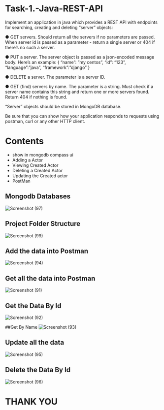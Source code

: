 # Task-1.-Java-REST-API
Implement an application in java which provides a REST API with endpoints for searching, creating and deleting “server” objects:

● GET servers. Should return all the servers if no parameters are passed. When server id
is passed as a parameter - return a single server or 404 if there’s no such a server.

● PUT a server. The server object is passed as a json-encoded message body. Here’s an
example:
{
“name”: ”my centos”,
“id”: “123”,
“language”:”java”,
“framework”:”django”
}

● DELETE a server. The parameter is a server ID.

● GET (find) servers by name. The parameter is a string. Must check if a server name
contains this string and return one or more servers found. Return 404 if nothing is found.

“Server” objects should be stored in MongoDB database.

Be sure that you can show how your application responds to requests using postman, curl or
any other HTTP client.



# Contents
- show in mongodb compass ui
-  Adding a Actor
-  Viewing Created Actor
-  Deleting a Created Actor
-  Updating the Created actor	
- PostMan


## Mongodb Databases
![Screenshot (97)](https://user-images.githubusercontent.com/117644617/200358954-3a2eb275-32d1-4b7d-b59f-13041192f883.png)

## Project Folder Structure
![Screenshot (99)](https://user-images.githubusercontent.com/117644617/200359731-7884bb8a-c289-45e8-9076-f9f18eb17e0b.png)

## Add  the data into Postman 
![Screenshot (94)](https://user-images.githubusercontent.com/117644617/200360055-5aa7d4ff-3030-4c3a-8c30-559bccf7814a.png)

## Get all the data into Postman 
![Screenshot (91)](https://user-images.githubusercontent.com/117644617/200360246-8922088b-f281-4fcd-a9f3-de485213db59.png)

## Get the Data By Id
![Screenshot (92)](https://user-images.githubusercontent.com/117644617/200361238-77472540-c1c2-43c5-960d-bcf52f3db0ff.png)

##Get By Name
![Screenshot (93)](https://user-images.githubusercontent.com/117644617/200361474-8fc49e58-b90b-4aef-b141-67ee581d22b5.png)

## Update all the data
![Screenshot (95)](https://user-images.githubusercontent.com/117644617/200362010-1aba2925-ab2a-46fb-b5f9-c6bb5e611e15.png)
## Delete the Data By Id
![Screenshot (96)](https://user-images.githubusercontent.com/117644617/200361753-502e6111-0801-4965-99d8-7b3328ed04f1.png)


# THANK YOU

